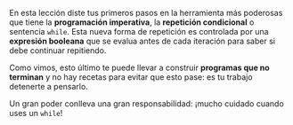 En esta lección diste tus primeros pasos en la herramienta más poderosas que tiene la **programación imperativa**, la **repetición condicional** o sentencia `while`. Esta nueva forma de repetición es controlada por una **expresión booleana** que se evalua antes de cada iteración para saber si debe continuar repitiendo.

Como vimos, esto último te puede llevar a construir **programas que no terminan** y no hay recetas para evitar que esto pase: es tu trabajo detenerte a pensarlo.

Un gran poder conlleva una gran responsabilidad: ¡mucho cuidado cuando uses un `while`!